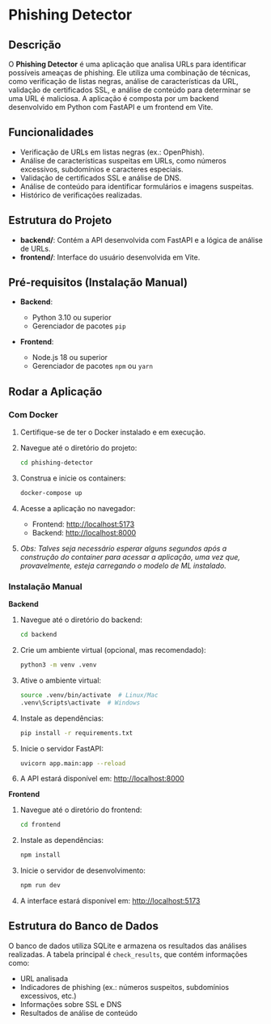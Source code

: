 # Phishing Detector

## Descrição

O **Phishing Detector** é uma aplicação que analisa URLs para identificar possíveis ameaças de phishing. Ele utiliza uma combinação de técnicas, como verificação de listas negras, análise de características da URL, validação de certificados SSL, e análise de conteúdo para determinar se uma URL é maliciosa. A aplicação é composta por um backend desenvolvido em Python com FastAPI e um frontend em Vite.

## Funcionalidades

- Verificação de URLs em listas negras (ex.: OpenPhish).
- Análise de características suspeitas em URLs, como números excessivos, subdomínios e caracteres especiais.
- Validação de certificados SSL e análise de DNS.
- Análise de conteúdo para identificar formulários e imagens suspeitas.
- Histórico de verificações realizadas.

## Estrutura do Projeto

- **backend/**: Contém a API desenvolvida com FastAPI e a lógica de análise de URLs.
- **frontend/**: Interface do usuário desenvolvida em Vite.

## Pré-requisitos (Instalação Manual)

- **Backend**:
  - Python 3.10 ou superior
  - Gerenciador de pacotes `pip`

- **Frontend**:
  - Node.js 18 ou superior
  - Gerenciador de pacotes `npm` ou `yarn`

## Rodar a Aplicação

### Com Docker

1. Certifique-se de ter o Docker instalado e em execução.

2. Navegue até o diretório do projeto:
   ```bash
   cd phishing-detector
   ```
3. Construa e inicie os containers:
   ```bash
   docker-compose up
   ```
4. Acesse a aplicação no navegador:
   - Frontend: [http://localhost:5173](http://localhost:5173)
   - Backend: [http://localhost:8000](http://localhost:8000)

5. _Obs: Talves seja necessário esperar alguns segundos após a construção do container para acessar a aplicação, uma vez que, provavelmente, esteja carregando o modelo de ML instalado._

### Instalação Manual

**Backend**

1. Navegue até o diretório do backend:
   ```bash
   cd backend
   ```

2. Crie um ambiente virtual (opcional, mas recomendado):
   ```bash
   python3 -m venv .venv
   ```

3. Ative o ambiente virtual:
   ```bash
   source .venv/bin/activate  # Linux/Mac
   .venv\Scripts\activate  # Windows
   ```

4. Instale as dependências:
   ```bash
   pip install -r requirements.txt
   ```

5. Inicie o servidor FastAPI:
   ```bash
   uvicorn app.main:app --reload
   ```

6. A API estará disponível em: [http://localhost:8000](http://localhost:8000)

**Frontend**

1. Navegue até o diretório do frontend:
   ```bash
   cd frontend
   ```

2. Instale as dependências:
   ```bash
   npm install
   ```

3. Inicie o servidor de desenvolvimento:
   ```bash
   npm run dev
   ```

4. A interface estará disponível em: [http://localhost:5173](http://localhost:5173)


## Estrutura do Banco de Dados

O banco de dados utiliza SQLite e armazena os resultados das análises realizadas. A tabela principal é `check_results`, que contém informações como:

- URL analisada
- Indicadores de phishing (ex.: números suspeitos, subdomínios excessivos, etc.)
- Informações sobre SSL e DNS
- Resultados de análise de conteúdo